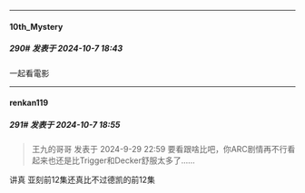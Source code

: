 ﻿
*****

####  10th_Mystery  
##### 290#       发表于 2024-10-7 18:43

一起看電影


*****

####  renkan119  
##### 291#       发表于 2024-10-7 18:55

<blockquote>王九的哥哥 发表于 2024-9-29 22:59
要看跟啥比吧，你ARC剧情再不行看起来也还是比Trigger和Decker舒服太多了……</blockquote>
讲真 亚刻前12集还真比不过德凯的前12集

